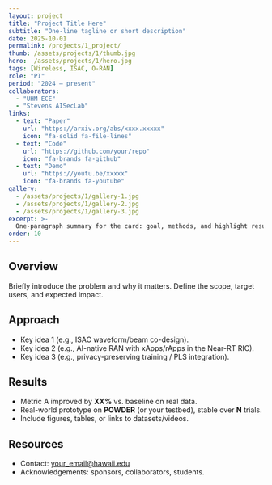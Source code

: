 ```yaml
---
layout: project
title: "Project Title Here"
subtitle: "One-line tagline or short description"
date: 2025-10-01
permalink: /projects/1_project/
thumb: /assets/projects/1/thumb.jpg
hero:  /assets/projects/1/hero.jpg
tags: [Wireless, ISAC, O-RAN]
role: "PI"
period: "2024 — present"
collaborators:
  - "UHM ECE"
  - "Stevens AISecLab"
links:
  - text: "Paper"
    url: "https://arxiv.org/abs/xxxx.xxxxx"
    icon: "fa-solid fa-file-lines"
  - text: "Code"
    url: "https://github.com/your/repo"
    icon: "fa-brands fa-github"
  - text: "Demo"
    url: "https://youtu.be/xxxxx"
    icon: "fa-brands fa-youtube"
gallery:
  - /assets/projects/1/gallery-1.jpg
  - /assets/projects/1/gallery-2.jpg
  - /assets/projects/1/gallery-3.jpg
excerpt: >-
  One-paragraph summary for the card: goal, methods, and highlight results.
order: 10
---
```


## Overview
Briefly introduce the problem and why it matters. Define the scope, target users, and expected impact.

## Approach
- Key idea 1 (e.g., ISAC waveform/beam co-design).
- Key idea 2 (e.g., AI-native RAN with xApps/rApps in the Near-RT RIC).
- Key idea 3 (e.g., privacy-preserving training / PLS integration).

## Results
- Metric A improved by **XX%** vs. baseline on real data.
- Real-world prototype on **POWDER** (or your testbed), stable over **N** trials.
- Include figures, tables, or links to datasets/videos.

## Resources
- Contact: your_email@hawaii.edu  
- Acknowledgements: sponsors, collaborators, students.

